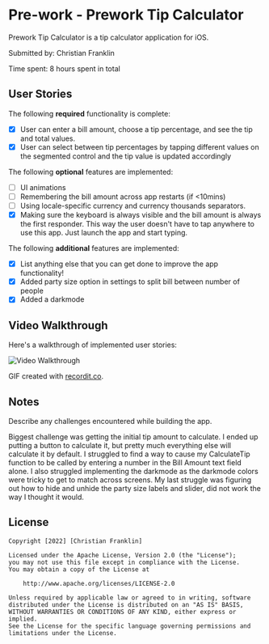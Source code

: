 # Pre-work - Prework Tip Calculator

Prework Tip Calculator is a tip calculator application for iOS.

Submitted by: Christian Franklin

Time spent: 8 hours spent in total

## User Stories

The following **required** functionality is complete:

* [X] User can enter a bill amount, choose a tip percentage, and see the tip and total values.
* [X] User can select between tip percentages by tapping different values on the segmented control and the tip value is updated accordingly

The following **optional** features are implemented:

* [ ] UI animations
* [ ] Remembering the bill amount across app restarts (if <10mins)
* [ ] Using locale-specific currency and currency thousands separators.
* [X] Making sure the keyboard is always visible and the bill amount is always the first responder. This way the user doesn't have to tap anywhere to use this app. Just launch the app and start typing.

The following **additional** features are implemented:

- [X] List anything else that you can get done to improve the app functionality!
- [X] Added party size option in settings to split bill between number of people
- [X] Added a darkmode

## Video Walkthrough

Here's a walkthrough of implemented user stories:

<img src='https://recordit.co/4jBBmAP3wN.gif' title='Video Walkthrough' width='' alt='Video Walkthrough' />

GIF created with [recordit.co](http://www.recordit.co/).

## Notes

Describe any challenges encountered while building the app.

Biggest challenge was getting the initial tip amount to calculate. I ended up putting a button to calculate it, but pretty much everything else will calculate it by default. 
I struggled to find a way to cause my CalculateTip function to be called by entering a number in the Bill Amount text field alone. I also struggled implementing the darkmode
as the darkmode colors were tricky to get to match across screens. My last struggle was figuring out how to hide and unhide the party size labels and slider, did not work the
way I thought it would.

## License

    Copyright [2022] [Christian Franklin]

    Licensed under the Apache License, Version 2.0 (the "License");
    you may not use this file except in compliance with the License.
    You may obtain a copy of the License at

        http://www.apache.org/licenses/LICENSE-2.0

    Unless required by applicable law or agreed to in writing, software
    distributed under the License is distributed on an "AS IS" BASIS,
    WITHOUT WARRANTIES OR CONDITIONS OF ANY KIND, either express or implied.
    See the License for the specific language governing permissions and
    limitations under the License.
